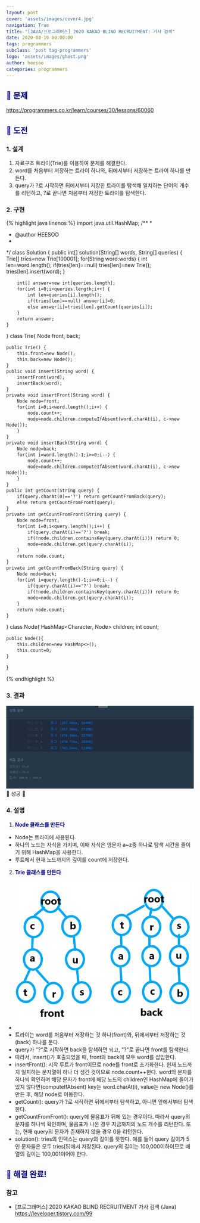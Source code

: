 ```yaml
---
layout: post
cover: 'assets/images/cover4.jpg'
navigation: True
title: "[JAVA/프로그래머스] 2020 KAKAO BLIND RECRUITMENT: 가사 검색"
date: 2020-08-16 00:00:00
tags: programmers
subclass: 'post tag-programmers'
logo: 'assets/images/ghost.png'
author: heesoo
categories: programmers
---
```

## <span style="color:navy">👀 문제</span>
<https://programmers.co.kr/learn/courses/30/lessons/60060>

## <span style="color:navy">👊 도전</span>

### 1. 설계
1. 자료구조 트라이(Trie)를 이용하여 문제를 해결한다.
2. word를 처음부터 저장하는 트라이 하나와, 뒤에서부터 저장하는 트라이 하나를 만든다.
3. query가 ?로 시작하면 뒤에서부터 저장한 트라이를 탐색해 일치하는 단어의 개수를 리턴하고, ?로 끝나면 처음부터 저장한 트라이를 탐색한다.

### 2. 구현 
{% highlight java linenos %}
import java.util.HashMap;
/**
 *
 * @author HEESOO
 *
 */
class Solution {
   public int[] solution(String[] words, String[] queries) {
		Trie[] tries=new Trie[100001];
		for(String word:words) {
			int len=word.length();
			if(tries[len]==null) tries[len]=new Trie();
			tries[len].insert(word);
		}

		int[] answer=new int[queries.length];
		for(int i=0;i<queries.length;i++) {
			int len=queries[i].length();
			if(tries[len]==null) answer[i]=0;
			else answer[i]=tries[len].getCount(queries[i]);
		}
		return answer;
	}
}
class Trie{
	Node front, back;
	
	public Trie() {
		this.front=new Node();
		this.back=new Node();
	}
	public void insert(String word) {
		insertFront(word);
		insertBack(word);
	}
	private void insertFront(String word) {
		Node node=front;
		for(int i=0;i<word.length();i++) {
			node.count++;
			node=node.children.computeIfAbsent(word.charAt(i), c->new Node());
		}
	}
	private void insertBack(String word) {
		Node node=back;
		for(int i=word.length()-1;i>=0;i--) {
			node.count++;
			node=node.children.computeIfAbsent(word.charAt(i), c->new Node());
		}
	}
	public int getCount(String query) {
		if(query.charAt(0)=='?') return getCountFromBack(query);
		else return getCountFromFront(query);
	}
	private int getCountFromFront(String query) {
		Node node=front;
		for(int i=0;i<query.length();i++) {
			if(query.charAt(i)=='?') break;
			if(!node.children.containsKey(query.charAt(i))) return 0;
			node=node.children.get(query.charAt(i));
		}
		return node.count;
	}
	private int getCountFromBack(String query) {
		Node node=back;
		for(int i=query.length()-1;i>=0;i--) {
			if(query.charAt(i)=='?') break;
			if(!node.children.containsKey(query.charAt(i))) return 0;
			node=node.children.get(query.charAt(i));
		}
		return node.count;
	}
}
class Node{
	HashMap<Character, Node> children;
	int count;
	
	public Node(){
		this.children=new HashMap<>();
		this.count=0;
	}
}

{% endhighlight %}

### 3. 결과
![실행결과](./assets/images/200816_1.PNG)
🤟 성공 🤟

### 4. 설명
1. **<span style="color:navy">Node 클래스를 만든다</span>**
- Node는 트라이에 사용된다.
- 하나의 노드는 자식을 가지며, 이때 자식은 영문자 a~z중 하나로 탐색 시간을 줄이기 위해 HashMap을 사용한다.
- 루트에서 현재 노드까지의 깊이를 count에 저장한다.

2. **<span style="color:navy">Trie 클래스를 만든다</span>**
- ![실행결과](./assets/images/200816_2.PNG)
- 트라이는 word를 처음부터 저장하는 것 하나(front)와, 뒤에서부터 저장하는 것(back) 하나를 둔다.
- query가 "?"로 시작하면 back을 탐색하면 되고, "?"로 끝나면 front를 탐색한다.
- 따라서, insert()가 호출되었을 때, front와 back에 모두 word를 삽입한다.
- insertFront(): 시작 루트가 front이므로 node를 front로 초기화한다. 현재 노드까지 일치하는 문자열이 하나 더 생긴 것이므로 node.count++한다. word의 문자를 하나씩 확인하며 해당 문자가 front에 해당 노드의 children인 HashMap에 들어가 있지 않다면(computeIfAbsent) key는 word.charAt(i), value는 new Node()를 만든 후, 해당 node로 이동한다.  
- getCount(): query가 ?로 시작하면 뒤에서부터 탐색하고, 아니면 앞에서부터 탐색한다.
- getCountFromFront(): query에 물음표가 뒤에 있는 경우이다. 따라서 query의 문자를 하나씩 확인하며, 물음표가 나온 경우 지금까지의 노드 개수를 리턴한다. 또는, 현재 query의 문자가 존재하지 않을 경우 0을 리턴한다.
- solution(): tries의 인덱스는 query의 길이를 뜻한다. 예를 들어 query 길이가 5인 문자들은 모두 tries[5]에서 저장된다. query의 길이는 100,000이하이므로 배열의 길이는 100,001이어야 한다. 

## <span style="color:navy">👏 해결 완료!</span>

### 참고
- [프로그래머스] 2020 KAKAO BLIND RECRUITMENT 가사 검색 (Java) <https://leveloper.tistory.com/99>

